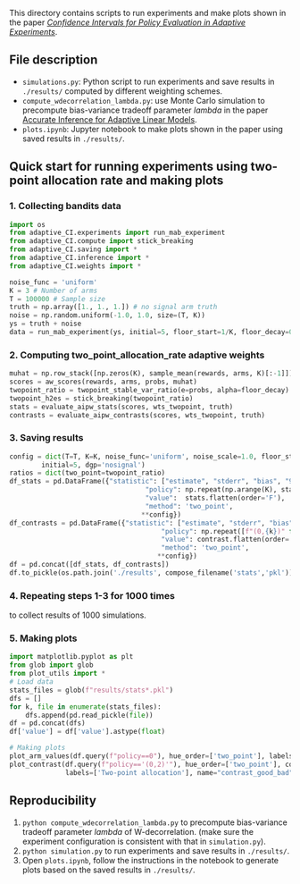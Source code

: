This directory contains scripts to run experiments and make plots shown in the paper [_Confidence Intervals for Policy Evaluation in Adaptive Experiments_](https://arxiv.org/abs/1911.02768).

## File description
- `simulations.py`: Python script to run experiments and save results in `./results/` computed by different weighting schemes.
- `compute_wdecorrelation_lambda.py`: use Monte Carlo simulation to precompute bias-variance tradeoff parameter _lambda_ in the paper [Accurate Inference for Adaptive Linear Models](https://arxiv.org/abs/1712.06695).
- `plots.ipynb`: Jupyter notebook to make plots shown in the paper using saved results in `./results/`.


## Quick start for running experiments using two-point allocation rate and making plots
### 1. Collecting bandits data
```python
import os
from adaptive_CI.experiments import run_mab_experiment
from adaptive_CI.compute import stick_breaking
from adaptive_CI.saving import *
from adaptive_CI.inference import *
from adaptive_CI.weights import *

noise_func = 'uniform'
K = 3 # Number of arms
T = 100000 # Sample size
truth = np.array([1., 1., 1.]) # no signal arm truth
noise = np.random.uniform(-1.0, 1.0, size=(T, K))
ys = truth + noise
data = run_mab_experiment(ys, initial=5, floor_start=1/K, floor_decay=0.7, exploration='TS')
```
### 2. Computing two_point_allocation_rate adaptive weights
```python
muhat = np.row_stack([np.zeros(K), sample_mean(rewards, arms, K)[:-1]])
scores = aw_scores(rewards, arms, probs, muhat)
twopoint_ratio = twopoint_stable_var_ratio(e=probs, alpha=floor_decay)
twopoint_h2es = stick_breaking(twopoint_ratio)
stats = evaluate_aipw_stats(scores, wts_twopoint, truth) 
contrasts = evaluate_aipw_contrasts(scores, wts_twopoint, truth)
```

### 3. Saving results
```python
config = dict(T=T, K=K, noise_func='uniform', noise_scale=1.0, floor_start=1/K, floor_decay=0.7,
        initial=5, dgp='nosignal')
ratios = dict(two_point=twopoint_ratio)
df_stats = pd.DataFrame({"statistic": ["estimate", "stderr", "bias", "90% coverage of t-stat", "t-stat", "mse", "CI_width", "truth"] * stats.shape[1],
                                  "policy": np.repeat(np.arange(K), stats.shape[0]),
                                  "value":  stats.flatten(order='F'),
                                  "method": 'two_point',
                                 **config})
df_contrasts = pd.DataFrame({"statistic": ["estimate", "stderr", "bias", "90% coverage of t-stat", "t-stat", "mse", "CI_width", "truth"] * contrasts.shape[1],
                                      "policy": np.repeat([f"(0,{k})" for k in np.arange(1, K)], contrasts.shape[0]),
                                      "value": contrast.flatten(order='F'),
                                      "method": 'two_point',
                                     **config})
df = pd.concat([df_stats, df_contrasts])  
df.to_pickle(os.path.join('./results', compose_filename('stats','pkl')))
```

### 4. Repeating steps 1-3 for 1000 times
to collect results of 1000 simulations.

### 5. Making plots
```python
import matplotlib.pyplot as plt
from glob import glob
from plot_utils import *
# Load data
stats_files = glob(f"results/stats*.pkl")
dfs = []
for k, file in enumerate(stats_files):
    dfs.append(pd.read_pickle(file))
df = pd.concat(dfs)
df['value'] = df['value'].astype(float)

# Making plots
plot_arm_values(df.query(f"policy==0"), hue_order=['two_point'], labels=['Two-point allocation'], name="arm_values_0")
plot_contrast(df.query(f"policy=='(0,2)'"), hue_order=['two_point'], col_names=['RMSE', 'Bias', 'Confidence Interval Radius', '90% coverage'],
              labels=['Two-point allocation'], name="contrast_good_bad")
```


## Reproducibility 
1. `python compute_wdecorrelation_lambda.py` to precompute bias-variance tradeoff parameter _lambda_ of W-decorrelation. (make sure the experiment configuration is consistent with that in `simulation.py`).
2. `python simulation.py` to run experiments and save results in `./results/`.
3. Open `plots.ipynb`, follow the instructions in the notebook to generate plots based on the saved results in `./results/`. 

